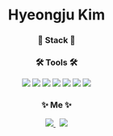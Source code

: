 <h1 align="center">Hyeongju Kim</h1>

<!--
![Anurag's GitHub stats](https://github-readme-stats.vercel.app/api?username=hyeongjukim&show_icons=true&theme=default)
-->
<h3 align="center">🏢 Stack 🏢</h3>

<h3 align="center">🛠 Tools 🛠</h3>
<p align="center">
<!-- icon link https://simpleicons.org/?q=eclip -->
<img src="https://img.shields.io/badge/InjeliJ-000000?style=flat-square&logo=IntelliJ IDEA&logoColor=white"/>
<img src="https://img.shields.io/badge/DataGrip-000000?style=flat-square&logo=DataGrip&logoColor=white"/>
<img src="https://img.shields.io/badge/Eclipse IDE-2C2255?style=flat-square&logo=Eclipse IDE&logoColor=white"/>
<img src="https://img.shields.io/badge/Git-F05032?style=flat-square&logo=Git&logoColor=white"/>
<img src="https://img.shields.io/badge/GitHub-181717?style=flat-square&logo=GitHub&logoColor=white"/>  
<img src="https://img.shields.io/badge/Notion-000000?style=flat-square&logo=Notion&logoColor=white"/>
<img src="https://img.shields.io/badge/postman-FF6C37?style=flat-square&logo=postman&logoColor=white"/>
</p>

<h3 align="center">✨ Me ✨</h3>
<p align="center">
  <a href="https://www.instagram.com/hyeong._.ju/" target='_blank'>
    <img src="https://img.shields.io/badge/Instagram-fc65f5?style=flat-square&logo=Instagram&logoColor=white&link=https://www.instagram.com/hyeong._.ju/"/>
  </a>&nbsp
  <a href="mailto:hybrid.simpler@gmail.com">
    <img src="https://img.shields.io/badge/Gmail-d14836?style=flat-square&logo=Gmail&logoColor=white&link=hybrid.simpler@gmail.com"/>
  </a>
</p>

<br>


